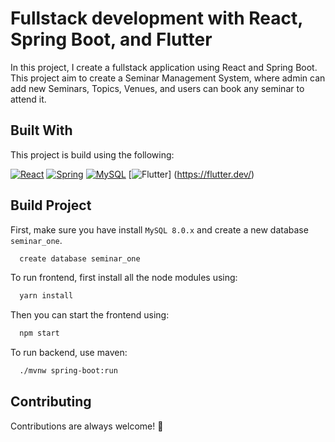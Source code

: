 
# Fullstack development with React, Spring Boot, and Flutter

In this project, I create a fullstack application using React and Spring Boot. This project aim to create a Seminar Management System, where admin can add new Seminars, Topics, Venues, and users can book any seminar to attend it. 




## Built With

This project is build using the following:

[![React](https://img.shields.io/badge/react-%2320232a.svg?style=for-the-badge&logo=react&logoColor=%2361DAFB)](https://react.dev/)
[![Spring](https://img.shields.io/badge/spring-%236DB33F.svg?style=for-the-badge&logo=spring&logoColor=white)](https://spring.io/)
[![MySQL](https://img.shields.io/badge/mysql-4479A1.svg?style=for-the-badge&logo=mysql&logoColor=white)](https://www.mysql.com/)
[![Flutter](https://img.shields.io/badge/Flutter-%2302569B.svg?style=for-the-badge&logo=Flutter&logoColor=white)] (https://flutter.dev/)
## Build Project

First, make sure you have install ```MySQL 8.0.x``` and create a new database ```seminar_one```.
```bash
  create database seminar_one
```

To run frontend, first install all the node modules using:

```bash
  yarn install
```

Then you can start the frontend using:
```bash
  npm start
```


To run backend, use maven:

```bash
  ./mvnw spring-boot:run
```
## Contributing

Contributions are always welcome! 🍻


